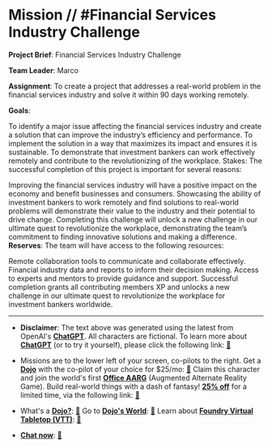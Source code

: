 # Mission // #Financial Services Industry Challenge

**Project Brief**: Financial Services Industry Challenge

**Team Leader**: Marco

**Assignment**: To create a project that addresses a real-world problem in the financial services industry and solve it within 90 days working remotely.

**Goals**:

To identify a major issue affecting the financial services industry and create a solution that can improve the industry’s efficiency and performance.
To implement the solution in a way that maximizes its impact and ensures it is sustainable.
To demonstrate that investment bankers can work effectively remotely and contribute to the revolutionizing of the workplace.
Stakes: The successful completion of this project is important for several reasons:

Improving the financial services industry will have a positive impact on the economy and benefit businesses and consumers.
Showcasing the ability of investment bankers to work remotely and find solutions to real-world problems will demonstrate their value to the industry and their potential to drive change.
Completing this challenge will unlock a new challenge in our ultimate quest to revolutionize the workplace, demonstrating the team’s commitment to finding innovative solutions and making a difference.
**Reserves**: The team will have access to the following resources:

Remote collaboration tools to communicate and collaborate effectively.
Financial industry data and reports to inform their decision making.
Access to experts and mentors to provide guidance and support.
Successful completion grants all contributing members XP and unlocks a new challenge in our ultimate quest to revolutionize the workplace for investment bankers worldwide.

---

* **Disclaimer**: The text above was generated using the latest from OpenAI's [**ChatGPT**](https://openai.com/blog/chatgpt/).  All characters are fictional.  To learn more about [**ChatGPT**](https://openai.com/blog/chatgpt/) (or to try it yourself), please click the following link: [:closed_book:](https://openai.com/blog/chatgpt/)

* Missions are to the lower left of your screen, co-pilots to the right. Get a [**Dojo**](https://workmates.live/marketplace) with the co-pilot of your choice for $25/mo: [:green_book:](https://workmates.live/marketplace)  Claim this character and join the world's first [**Office AARG**](https://dojos.world) (Augmented Alternate Reality Game). Build real-world things with a dash of fantasy! [**25% off**](https://blog.workmates.live/deal-on-a-dojo) for a limited time, via the following link: [:green_book:](https://blog.workmates.live/deal-on-a-dojo) 

* What's a [**Dojo?**](https://workdojos.com): [:blue_book:](https://workdojos.com)  Go to [**Dojo's World**](https://dojos.world): [:blue_book:](https://dojos.world)  Learn about [**Foundry Virtual Tabletop (VTT)**](https://foundryvtt.com): [:closed_book:](https://foundryvtt.com/)

* [**Chat now**](https://chat.workmates.live/channel/support): [:ledger:](https://chat.workmates.live/channel/support)